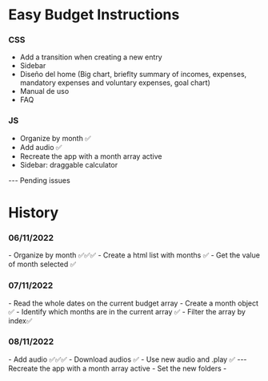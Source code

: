 # Easy Budget Instructions 

### CSS

- Add a transition when creating a new entry
- Sidebar
- Diseño del home (Big chart, brieflty summary of incomes, expenses, mandatory expenses and voluntary expenses, goal chart)
- Manual de uso
- FAQ

### JS
- Organize by month ✅
- Add audio ✅
- Recreate the app with a month array active
- Sidebar: draggable calculator


--- Pending issues

# History

### 06/11/2022

<!-- TODO --> - Organize by month ✅✅✅
<!-- TODO --> - Create a html list with months ✅
<!-- TODO --> - Get the value of month selected ✅

### 07/11/2022

<!-- TODO --> - Read the whole dates on the current budget array 
<!-- TODO --> - Create a month object ✅
<!-- TODO --> - Identify which months are in the current array ✅
<!-- TODO --> - Filter the array by index✅

### 08/11/2022

<!-- TODO --> - Add audio ✅✅✅
<!-- TODO --> - Download audios ✅
<!-- TODO --> - Use new audio and .play ✅

<!-- TODO --> --- Recreate the app with a month array active

<!-- TODO --> - Set the new folders 
<!-- TODO --> -  
